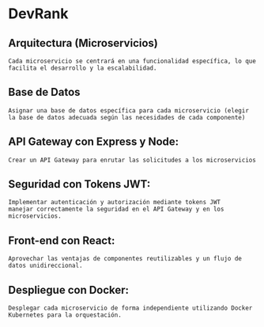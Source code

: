 # DevRank

## Arquitectura (Microservicios)
    Cada microservicio se centrará en una funcionalidad específica, lo que facilita el desarrollo y la escalabilidad.
## Base de Datos
    Asignar una base de datos específica para cada microservicio (elegir la base de datos adecuada según las necesidades de cada componente)
## API Gateway con Express y Node:
    Crear un API Gateway para enrutar las solicitudes a los microservicios
## Seguridad con Tokens JWT:
    Implementar autenticación y autorización mediante tokens JWT 
    manejar correctamente la seguridad en el API Gateway y en los microservicios.
## Front-end con React:
    Aprovechar las ventajas de componentes reutilizables y un flujo de datos unidireccional.
## Despliegue con Docker:
    Desplegar cada microservicio de forma independiente utilizando Docker 
    Kubernetes para la orquestación.
